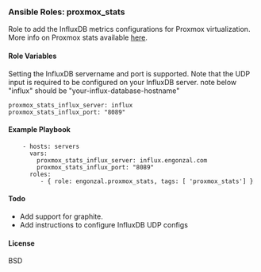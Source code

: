 ### Ansible Roles: proxmox_stats
Role to add the InfluxDB metrics configurations for Proxmox virtualization.  More info on Proxmox stats available [here](https://pve.proxmox.com/wiki/External_Metric_Server).

#### Role Variables
Setting the InfluxDB servername and port is supported.  Note that the UDP input is required to be configured on your InfluxDB server.  note below "influx" should be "your-influx-database-hostname"
```
proxmox_stats_influx_server: influx
proxmox_stats_influx_port: "8089"
```

#### Example Playbook

```
    - hosts: servers
      vars:
        proxmox_stats_influx_server: influx.engonzal.com
        proxmox_stats_influx_port: "8089"
      roles:
         - { role: engonzal.proxmox_stats, tags: [ 'proxmox_stats'] }
```

#### Todo
 * Add support for graphite.
 * Add instructions to configure InfluxDB UDP configs

#### License

BSD
